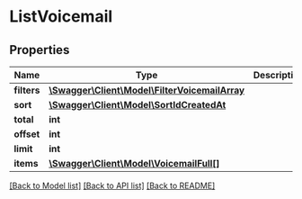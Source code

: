 # ListVoicemail

## Properties
Name | Type | Description | Notes
------------ | ------------- | ------------- | -------------
**filters** | [**\Swagger\Client\Model\FilterVoicemailArray**](FilterVoicemailArray.md) |  | [optional] 
**sort** | [**\Swagger\Client\Model\SortIdCreatedAt**](SortIdCreatedAt.md) |  | [optional] 
**total** | **int** |  | [optional] 
**offset** | **int** |  | [optional] 
**limit** | **int** |  | [optional] 
**items** | [**\Swagger\Client\Model\VoicemailFull[]**](VoicemailFull.md) |  | [optional] 

[[Back to Model list]](../README.md#documentation-for-models) [[Back to API list]](../README.md#documentation-for-api-endpoints) [[Back to README]](../README.md)


